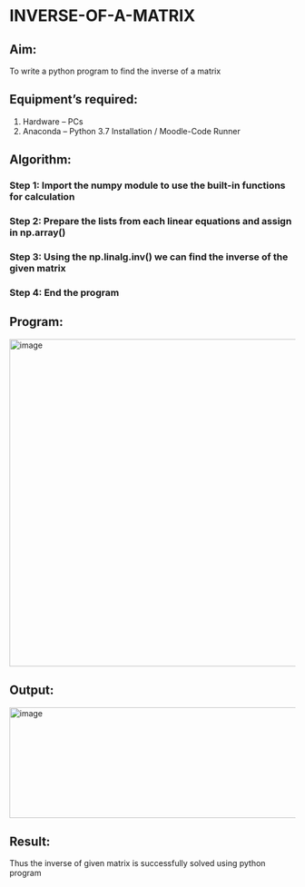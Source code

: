 # INVERSE-OF-A-MATRIX
## Aim:
To write a python program to find the inverse of a matrix
## Equipment’s required:
1. 	Hardware – PCs
2. 	Anaconda – Python 3.7 Installation / Moodle-Code Runner
## Algorithm: 
### Step 1: Import the numpy module to use the built-in functions for calculation 
### Step 2: Prepare the lists from each linear equations and assign in np.array()
### Step 3: Using the np.linalg.inv() we can find the inverse of the given matrix
### Step 4: End the program

## Program:

<img width="1281" height="577" alt="image" src="https://github.com/user-attachments/assets/4958c830-95e5-4f1c-98ff-dece084e78e6" />

## Output:

<img width="572" height="195" alt="image" src="https://github.com/user-attachments/assets/cde883f8-9c36-4df4-a0e9-97b9a073de9c" />

## Result:
Thus the inverse of given matrix is successfully solved using python program


